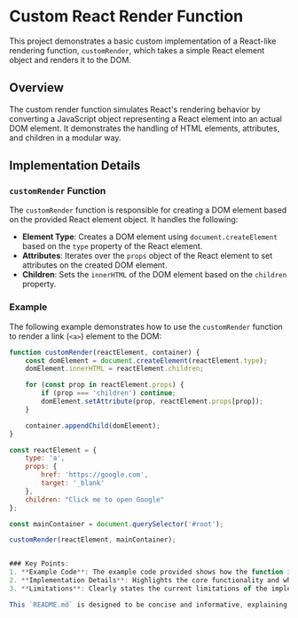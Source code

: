 # Custom React Render Function

This project demonstrates a basic custom implementation of a React-like rendering function, `customRender`, which takes a simple React element object and renders it to the DOM.

## Overview

The custom render function simulates React's rendering behavior by converting a JavaScript object representing a React element into an actual DOM element. It demonstrates the handling of HTML elements, attributes, and children in a modular way.

## Implementation Details

### `customRender` Function

The `customRender` function is responsible for creating a DOM element based on the provided React element object. It handles the following:

- **Element Type**: Creates a DOM element using `document.createElement` based on the `type` property of the React element.
- **Attributes**: Iterates over the `props` object of the React element to set attributes on the created DOM element.
- **Children**: Sets the `innerHTML` of the DOM element based on the `children` property.

### Example

The following example demonstrates how to use the `customRender` function to render a link (`<a>`) element to the DOM:

```javascript
function customRender(reactElement, container) {
    const domElement = document.createElement(reactElement.type);
    domElement.innerHTML = reactElement.children;

    for (const prop in reactElement.props) {
        if (prop === 'children') continue;
        domElement.setAttribute(prop, reactElement.props[prop]);
    }

    container.appendChild(domElement);
}

const reactElement = {
    type: 'a',
    props: {
        href: 'https://google.com',
        target: '_blank'
    },
    children: "Click me to open Google"
};

const mainContainer = document.querySelector('#root');

customRender(reactElement, mainContainer);


### Key Points:
1. **Example Code**: The example code provided shows how the function is used, along with the necessary input format.
2. **Implementation Details**: Highlights the core functionality and what the function accomplishes.
3. **Limitations**: Clearly states the current limitations of the implementation to manage expectations.

This `README.md` is designed to be concise and informative, explaining the purpose and usage of the custom React render function.
